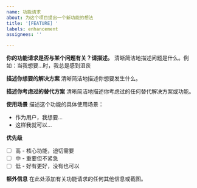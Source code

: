 ```yaml
---
name: 功能请求
about: 为这个项目提出一个新功能的想法
title: '[FEATURE] '
labels: enhancement
assignees: ''

---
```


**你的功能请求是否与某个问题有关？请描述。**
清晰简洁地描述问题是什么。例如：当我想要...时，我总是感到沮丧

**描述你想要的解决方案**
清晰简洁地描述你想要发生什么。

**描述你考虑过的替代方案**
清晰简洁地描述你考虑过的任何替代解决方案或功能。

**使用场景**
描述这个功能的具体使用场景：
- 作为用户，我想要...
- 这样我就可以...

**优先级**
- [ ] 高 - 核心功能，迫切需要
- [ ] 中 - 重要但不紧急
- [ ] 低 - 好有更好，没有也可以

**额外信息**
在此处添加有关功能请求的任何其他信息或截图。
